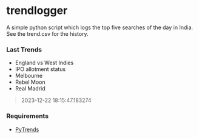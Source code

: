 # trendlogger
A simple python script which logs the top five searches of the day in India.<br>See the trend.csv for the history.<br>

<!-- Last Trends -->
### Last Trends
* England vs West Indies
* IPO allotment status
* Melbourne
* Rebel Moon
* Real Madrid
> 2023-12-22 18:15:47.183274

<!-- Requirements -->
### Requirements
* [PyTrends](https://github.com/dreyco676/pytrends)
